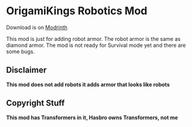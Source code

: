 # **OrigamiKings Robotics Mod**
Download is on [Modrinth](https://modrinth.com/mod/origamikings-robotics-armor-mod)

This mod is just for adding robot armor. The robot armor is the same as diamond armor. The mod is not ready for Survival mode yet and there are some bugs. 

## **Disclaimer**
**This mod does not add robots it adds armor that looks like robots**

## Copyright Stuff
**This mod has Transformers in it, Hasbro owns Transformers, not me**
